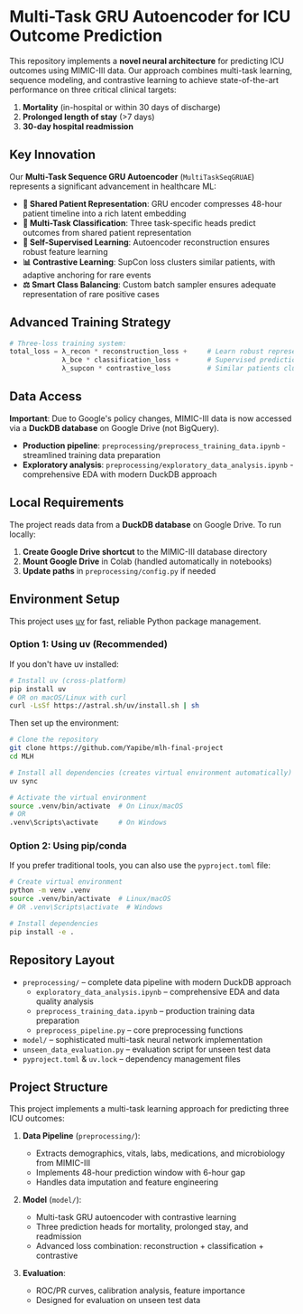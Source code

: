 # Multi-Task GRU Autoencoder for ICU Outcome Prediction

This repository implements a **novel neural architecture** for predicting ICU outcomes using MIMIC-III data. Our approach combines multi-task learning, sequence modeling, and contrastive learning to achieve state-of-the-art performance on three critical clinical targets:

1. **Mortality** (in-hospital or within 30 days of discharge)
2. **Prolonged length of stay** (>7 days)
3. **30-day hospital readmission**

## Key Innovation

Our **Multi-Task Sequence GRU Autoencoder** (`MultiTaskSeqGRUAE`) represents a significant advancement in healthcare ML:

- **🧠 Shared Patient Representation**: GRU encoder compresses 48-hour patient timeline into a rich latent embedding
- **🎯 Multi-Task Classification**: Three task-specific heads predict outcomes from shared patient representation  
- **🔄 Self-Supervised Learning**: Autoencoder reconstruction ensures robust feature learning
- **📊 Contrastive Learning**: SupCon loss clusters similar patients, with adaptive anchoring for rare events
- **⚖️ Smart Class Balancing**: Custom batch sampler ensures adequate representation of rare positive cases

## Advanced Training Strategy

```python
# Three-loss training system:
total_loss = λ_recon * reconstruction_loss +     # Learn robust representations
             λ_bce * classification_loss +       # Supervised prediction
             λ_supcon * contrastive_loss         # Similar patients cluster together
```

## Data Access

**Important**: Due to Google's policy changes, MIMIC-III data is now accessed via a **DuckDB database** on Google Drive (not BigQuery).

- **Production pipeline**: `preprocessing/preprocess_training_data.ipynb` - streamlined training data preparation
- **Exploratory analysis**: `preprocessing/exploratory_data_analysis.ipynb` - comprehensive EDA with modern DuckDB approach

## Local Requirements

The project reads data from a **DuckDB database** on Google Drive. To run locally:

1. **Create Google Drive shortcut** to the MIMIC-III database directory
2. **Mount Google Drive** in Colab (handled automatically in notebooks)
3. **Update paths** in `preprocessing/config.py` if needed

## Environment Setup

This project uses [uv](https://github.com/astral-sh/uv) for fast, reliable Python package management.

### Option 1: Using uv (Recommended)

If you don't have uv installed:
```bash
# Install uv (cross-platform)
pip install uv
# OR on macOS/Linux with curl
curl -LsSf https://astral.sh/uv/install.sh | sh
```

Then set up the environment:
```bash
# Clone the repository
git clone https://github.com/Yapibe/mlh-final-project
cd MLH

# Install all dependencies (creates virtual environment automatically)
uv sync

# Activate the virtual environment
source .venv/bin/activate  # On Linux/macOS
# OR
.venv\Scripts\activate     # On Windows
```

### Option 2: Using pip/conda

If you prefer traditional tools, you can also use the `pyproject.toml` file:
```bash
# Create virtual environment
python -m venv .venv
source .venv/bin/activate  # Linux/macOS
# OR .venv\Scripts\activate  # Windows

# Install dependencies
pip install -e .
```

## Repository Layout

- `preprocessing/` – complete data pipeline with modern DuckDB approach
  - `exploratory_data_analysis.ipynb` – comprehensive EDA and data quality analysis
  - `preprocess_training_data.ipynb` – production training data preparation
  - `preprocess_pipeline.py` – core preprocessing functions
- `model/` – sophisticated multi-task neural network implementation
- `unseen_data_evaluation.py` – evaluation script for unseen test data
- `pyproject.toml` & `uv.lock` – dependency management files

## Project Structure

This project implements a multi-task learning approach for predicting three ICU outcomes:

1. **Data Pipeline** (`preprocessing/`):
   - Extracts demographics, vitals, labs, medications, and microbiology from MIMIC-III
   - Implements 48-hour prediction window with 6-hour gap
   - Handles data imputation and feature engineering

2. **Model** (`model/`):
   - Multi-task GRU autoencoder with contrastive learning
   - Three prediction heads for mortality, prolonged stay, and readmission
   - Advanced loss combination: reconstruction + classification + contrastive

3. **Evaluation**:
   - ROC/PR curves, calibration analysis, feature importance
   - Designed for evaluation on unseen test data
